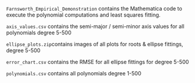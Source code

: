 `Farnsworth_Empirical_Demonstration` contains the Mathematica code to execute the polynomial computations and least squares fitting.

`axis_values.csv` contains the semi-major / semi-minor axis values for all polynomials degree 5-500

`ellipse_plots.zip`contains images of all plots for roots & ellipse fittings, degree 5-500

`error_chart.csv` contains the RMSE for all ellipse fittings for degree 5-500

`polynomials.csv` contains all polynomials degree 1-500

